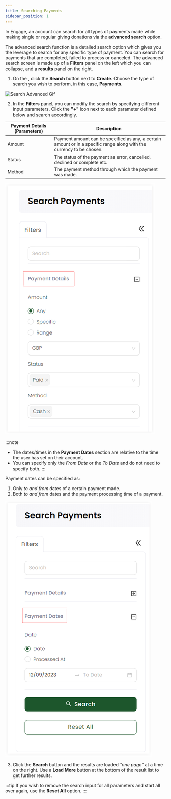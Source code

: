 ```yaml
---
title: Searching Payments
sidebar_position: 1
---
```


In Engage, an account can search for all types of payments made while making single or regular giving donations via the **advanced search** option. 

The advanced search function is a detailed search option which gives you the leverage to search for any specific type of payment. You can search for payments that are completed, failed to process or canceled. The advanced search screen is made up of a **Filters** panel on the left which you can collapse, and a **results** panel on the right.

1. On the <K2Link route="dashboard" text="Engage dashboard" isEngage />, click the **Search** button next to **Create**. Choose the type of search you wish to perform, in this case, **Payments**.

![Search Advanced Gif](./search-payments-advanced.gif)

2. In the **Filters** panel, you can modify the search by specifying different input parameters. Click the **"+"** icon next to each parameter defined below and search accordingly.

| Payment Details (Parameters) | Description |
| ---------- | ----------- |
| Amount | Payment amount can be specified as any, a certain amount or in a specific range along with the currency to be chosen. |
| Status | The status of the payment as error, cancelled, declined or complete etc. |
| Method | The payment method through which the payment was made. |

![Payment Details](./payment-details.png)

:::note
- The dates/times in the **Payment Dates** section are relative to the time the user has set on their account.
- You can specify only the *From Date* or the *To Date* and do not need to specify both.
:::

Payment dates can be specified as:

1. Only *to and from* dates of a certain payment made.
2. Both *to and from* dates and the payment processing time of a payment. 

![Payment Dates](./payment-dates.png)

3. Click the **Search** button and the results are loaded *"one page"* at a time on the right. Use a **Load More** button at the bottom of the result list to get further results.

:::tip
If you wish to remove the search input for all parameters and start all over again, use the **Reset All** option. 
:::